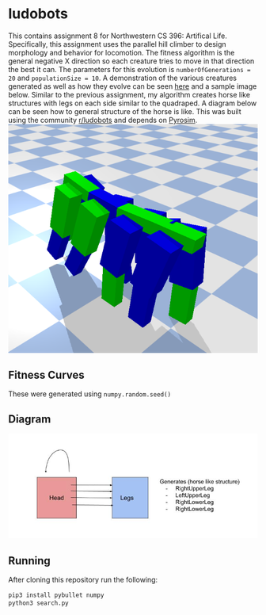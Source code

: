 # ludobots
This contains assignment 8 for Northwestern CS 396: Artifical Life. Specifically, this assignment uses the parallel hill climber to design morphology and behavior for locomotion. The fitness algorithm is the general negative X direction so each creature tries to move in that direction the best it can. The parameters for this evolution is `numberOfGenerations = 20` and `populationSize = 10`. A demonstration of the various creatures generated as well as how they evolve can be seen [here](https://youtu.be/aeAuQopfZxc) and a sample image below. Similar to the previous assignment, my algorithm creates horse like structures with legs on each side similar to the quadraped. A diagram below can be seen how to general structure of the horse is like. This was built using the community [r/ludobots](https://www.reddit.com/r/ludobots/) and depends on [Pyrosim](https://github.com/jbongard/pyrosim). 
![alt text](https://github.com/jeffersonxu/ludobots/blob/assignment7/horse.png)

## Fitness Curves
These were generated using `numpy.random.seed()`

## Diagram
![alt text](https://github.com/jeffersonxu/ludobots/blob/assignment7/diagram.jpg)


## Running
After cloning this repository run the following:
```
pip3 install pybullet numpy
python3 search.py
```
